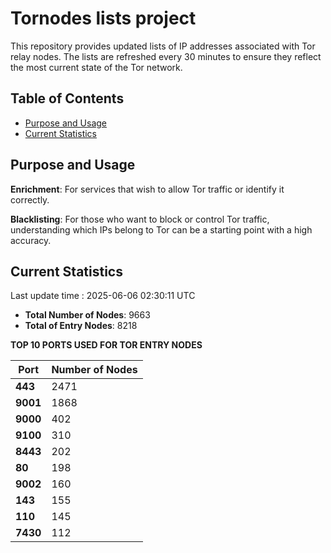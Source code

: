 # Tornodes lists project

This repository provides updated lists of IP addresses associated with Tor relay nodes. The lists are refreshed every 30 minutes to ensure they reflect the most current state of the Tor network.

## Table of Contents

- [Purpose and Usage](#purpose-and-usage)
- [Current Statistics](#current-statistics)


## Purpose and Usage

**Enrichment**: For services that wish to allow Tor traffic or identify it correctly.

**Blacklisting**: For those who want to block or control Tor traffic, understanding which IPs belong to Tor can be a starting point with a high accuracy.

## Current Statistics

Last update time : 2025-06-06 02:30:11 UTC

- **Total Number of Nodes**: 9663
- **Total of Entry Nodes**: 8218

**TOP 10 PORTS USED FOR TOR ENTRY NODES**

| **Port** | **Number of Nodes** |
|------|-----------------|
| **443**   | 2471  |
| **9001**   | 1868  |
| **9000**   | 402  |
| **9100**   | 310  |
| **8443**   | 202  |
| **80**   | 198  |
| **9002**   | 160  |
| **143**   | 155  |
| **110**   | 145  |
| **7430**   | 112  |

